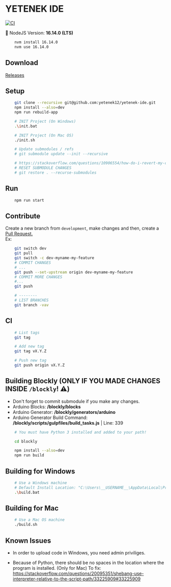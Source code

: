 # YETENEK IDE

[![CI](https://github.com/yetenek12/yetenek-ide/actions/workflows/main.yml/badge.svg)](https://github.com/yetenek12/yetenek-ide/actions/workflows/main.yml)

🎱 NodeJS Version: **16.14.0 (LTS)**

```bash
    nvm install 16.14.0
    nvm use 16.14.0
```

## Download

[Releases](https://github.com/yetenek12/yetenek-ide/releases)

## Setup

```bash
    git clone --recursive git@github.com:yetenek12/yetenek-ide.git
    npm install --also=dev
    npm run rebuild-app

    # INIT Project (On Windows)
    .\init.bat

    # INIT Project (On Mac OS)
    ./init.sh

    # Update submodules / refs
    # git submodule update --init --recursive

    # https://stackoverflow.com/questions/10906554/how-do-i-revert-my-changes-to-a-git-submodule
    # RESET SUBMODULE CHANGES
    # git restore . --recurse-submodules
```

## Run

```bash
    npm run start
```

## Contribute

Create a new branch from `development`, make changes and then, create a [Pull Request.](https://github.com/yetenek12/yetenek-ide/pulls)  
Ex:  
```bash
    git switch dev
    git pull
    git switch -c dev-myname-my-feature
    # COMMIT CHANGES
    # ...
    git push --set-upstream origin dev-myname-my-feature
    # COMMIT MORE CHANGES
    #...
    git push

    # --------
    # LIST BRANCHES
    git branch -vav
```

## CI

```bash
    # List tags
    git tag

    # Add new tag
    git tag vX.Y.Z

    # Push new tag
    git push origin vX.Y.Z
```

## Building Blockly (ONLY IF YOU MADE CHANGES INSIDE `/blockly`! ⚠️)

- Don't forget to commit submodule if you make any changes.
- Arduino Blocks: **/blockly/blocks**
- Arduino Generator: **/blockly/generators/arduino**
- Arduino Generator Build Command: **/blockly/scripts/gulpfiles/build_tasks.js** | Line: 339

```bash
    # You must have Python 3 installed and added to your path!

    cd blockly

    npm install --also=dev
    npm run build
```

## Building for Windows

```bash
    # Use a Windows machine
    # Default Install Location: "C:\Users\__USERNAME__\AppData\Local\Programs\YETENEK IDE"
    .\build.bat
```

## Building for Mac

```bash
    # Use a Mac OS machine
    ./build.sh
```

## Known Issues

- In order to upload code in Windows, you need admin priviliges.

- Because of Python, there should be no spaces in the location where the program is installed. (Only for Mac)
To fix: https://stackoverflow.com/questions/20095351/shebang-use-interpreter-relative-to-the-script-path/33225909#33225909
